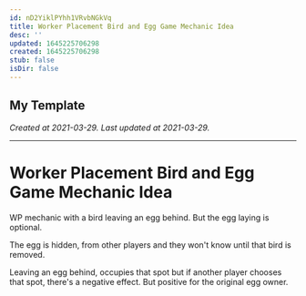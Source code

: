 ```yaml
---
id: nD2YiklPYhh1VRvbNGkVq
title: Worker Placement Bird and Egg Game Mechanic Idea
desc: ''
updated: 1645225706298
created: 1645225706298
stub: false
isDir: false
---
```

My Template
---

_Created at 2021-03-29._
_Last updated at 2021-03-29._




---

# Worker Placement Bird and Egg Game Mechanic Idea


WP mechanic with a bird leaving an egg behind. But the egg laying is optional.

The egg is hidden, from other players and they won't know until that bird is removed.

Leaving an egg behind, occupies that spot but if another player chooses that spot, there's a negative effect. But positive for the original egg owner.

